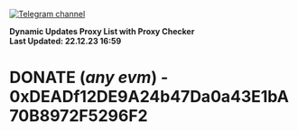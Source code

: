 [![Telegram channel](https://img.shields.io/endpoint?url=https://runkit.io/damiankrawczyk/telegram-badge/branches/master?url=https://t.me/n4z4v0d)](https://t.me/n4z4v0d) 

**Dynamic Updates Proxy List with Proxy Checker**  
**Last Updated: 22.12.23 16:59**

# DONATE (_any evm_) - 0xDEADf12DE9A24b47Da0a43E1bA70B8972F5296F2
